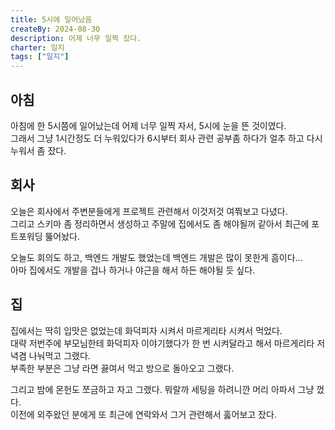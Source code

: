 ```yaml
---
title: 5시에 일어났음
createBy: 2024-08-30
description: 어제 너무 일찍 잤다.
charter: 일지
tags: ["일지"]
---
```


## 아침

아침에 한 5시쯤에 일어났는데 어제 너무 일찍 자서, 5시에 눈을 뜬 것이였다.  
그래서 그냥 1시간정도 더 누워있다가 6시부터 회사 관련 공부좀 하다가 얼추 하고 다시 누워서 좀 잤다.

## 회사

오늘은 회사에서 주변분들에게 프로젝트 관련해서 이것저것 여쭤보고 다녔다.  
그리고 스키마 좀 정리하면서 생성하고 주말에 집에서도 좀 해야될꺼 같아서 최근에 포트포워딩 뚫어놨다.

오늘도 회의도 하고, 백엔드 개발도 했었는데 백엔드 개발은 많이 못한게 흠이다...  
아마 집에서도 개발을 겁나 하거나 야근을 해서 하든 해야될 듯 싶다.

## 집

집에서는 딱히 입맛은 없었는데 화덕피자 시켜서 마르게리타 시켜서 먹었다.  
대략 저번주에 부모님한테 화덕피자 이야기했다가 한 번 시켜달라고 해서 마르게리타 저녁겸 나눠먹고 그랬다.  
부족한 부분은 그냥 라면 끓여서 먹고 방으로 돌아오고 그랬다.

그리고 밤에 몬헌도 쪼금하고 자고 그랬다. 뭐랄까 세팅을 하려니깐 머리 아파서 그냥 껐다.  
이전에 외주왔던 분에게 또 최근에 연락와서 그거 관련해서 훓어보고 잤다.
